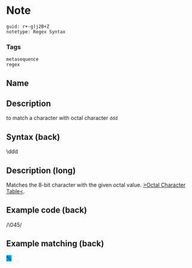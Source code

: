 # Note
```
guid: r+-g)j2B+Z
notetype: Regex Syntax
```

### Tags
```
metasequence
regex
```

## Name


## Description
to match a character with octal character <code>ddd</code>

## Syntax (back)
<div><div>\ddd</div></div>

## Description (long)
<div><div><div>Matches the 8-bit character with the given octal value. <a href="http://www.utf8-chartable.de/unicode-utf8-table.pl?utf8=oct">>Octal Character Table<</a>.</div></div></div>

## Example code (back)
/\045/

## Example matching (back)
<div><span style="background-color: rgb(0, 170, 255);">%</span>
</div>
